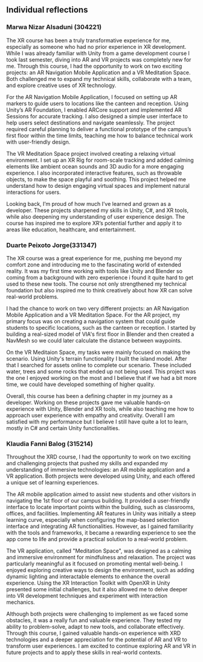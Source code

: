 <h2>Individual reflections</h2>
<h3>Marwa Nizar Alsaduni (304221)</h3>
<p>The XR course has been a truly transformative experience for me, especially as someone who had no prior experience in XR development. While I was already familiar with Unity from a game development course I took last semester, diving into AR and VR projects was completely new for me. Through this course, I had the opportunity to work on two exciting projects: an AR Navigation Mobile Application and a VR Meditation Space. Both challenged me to expand my technical skills, collaborate with a team, and explore creative uses of XR technology.

For the AR Navigation Mobile Application, I focused on setting up AR markers to guide users to locations like the canteen and reception. Using Unity’s AR Foundation, I enabled ARCore support and implemented AR Sessions for accurate tracking. I also designed a simple user interface to help users select destinations and navigate seamlessly. The project required careful planning to deliver a functional prototype of the campus’s first floor within the time limits, teaching me how to balance technical work with user-friendly design.

The VR Meditation Space project involved creating a relaxing virtual environment. I set up an XR Rig for room-scale tracking and added calming elements like ambient ocean sounds and 3D audio for a more engaging experience. I also incorporated interactive features, such as throwable objects, to make the space playful and soothing. This project helped me understand how to design engaging virtual spaces and implement natural interactions for users.

Looking back, I’m proud of how much I’ve learned and grown as a developer. These projects sharpened my skills in Unity, C#, and XR tools, while also deepening my understanding of user experience design. The course has inspired me to explore XR’s potential further and apply it to areas like education, healthcare, and entertainment. </p>


<h3>Duarte Peixoto Jorge(331347)</h3>
<p> The XR course was a great experience for me, pushing me beyond my comfort zone and introducing me to the fascinating world of extended reality. It was my first time working with tools like Unity and Blender so coming from a background with zero experience i found it quite hard to get used to these new tools. The course not only strengthened my technical foundation but also inspired me to think creatively about how XR can solve real-world problems.

I had the chance to work on two very different projects: an AR Navigation Mobile Application and a VR Meditation Space. For the AR project, my primary focus was on creating a navigation system that could guide students to specific locations, such as the canteen or reception. I started by building a real-sized model of VIA's first floor in Blender and then created a NavMesh so we could later calculate the distance between waypoints.

On the VR Meditaion Space, my tasks were mainly focused on making the scenario. Using Unity's terrain functionality I built the island model. After that I searched for assets online to complete our scenario. These included water, trees and some rocks that ended up not being used. This project was the one I enjoyed working on the most and I believe that if we had a bit more time, we could have developed something of higher quality.

Overall, this course has been a defining chapter in my journey as a developer. Working on these projects gave me valuable hands-on experience with Unity, Blender and XR tools, while also teaching me how to approach user experience with empathy and creativity. Overall I am satisfied with my performance but I believe I still have quite a lot to learn, mostly in C# and certain Unity functionalities. 
</p>

<h3>Klaudia Fanni Balog (315214)</h3>
<p>
Throughout the XRD course, I had the opportunity to work on two exciting and challenging projects that pushed my skills and expanded my understanding of immersive technologies: an AR mobile application and a VR application. Both projects were developed using Unity, and each offered a unique set of learning experiences.

The AR mobile application aimed to assist new students and other visitors in navigating the 1st floor of our campus building. It provided a user-friendly interface to locate important points within the building, such as classrooms, offices, and facilities. Implementing AR features in Unity was initially a steep learning curve, especially when configuring the map-based selection interface and integrating AR functionalities. However, as I gained familiarity with the tools and frameworks, it became a rewarding experience to see the app come to life and provide a practical solution to a real-world problem.

The VR application, called "Meditation Space", was designed as a calming and immersive environment for mindfulness and relaxation. The project was particularly meaningful as it focused on promoting mental well-being. I enjoyed exploring creative ways to design the environment, such as adding dynamic lighting and interactable elements to enhance the overall experience. Using the XR Interaction Toolkit with OpenXR in Unity presented some initial challenges, but it also allowed me to delve deeper into VR development techniques and experiment with interaction mechanics.

Although both projects were challenging to implement as we faced some obstacles, it was a really fun and valuable experience. They tested my ability to problem-solve, adapt to new tools, and collaborate effectively. Through this course, I gained valuable hands-on experience with XRD technologies and a deeper appreciation for the potential of AR and VR to transform user experiences. I am excited to continue exploring AR and VR in future projects and to apply these skills in real-world contexts.
</p>
